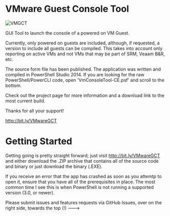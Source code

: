 VMware Guest Console Tool
======================

![VMGCT](https://github.com/vScripter/VMwareGuestConsoleTool/raw/master/VMGCTv1.4.0.PNG)

GUI Tool to launch the console of a powered on VM Guest.

Currently, only powered on guests are included, although, if requested, a version to include all guests can be compiled. This takes into account only reporting on active VMs and not VMs that may be part of SRM, Veaam B&R, etc.

The source form file has been published. The application was written and compiled in PowerShell Studio 2014. If you are looking for the raw PowerShell/PowerCLI code, open 'VmConsoleTool-CE.psf' and scroll to the bottom.

Check out the project page for more information and a download link to the most current build.

Thanks for all your support!

http://bit.ly/VMwareGCT

Getting Started
======================

Getting going is pretty straight forward; just visit http://bit.ly/VMwareGCT and either download the .ZIP archive that contains all of the source code and binary or just download the binary (.EXE).

If you receive an error that the app has crashed as soon as you attemtp to open it, ensure that you have all of the prerequisites in place. The most common time I see this is when PowerShell is not running a supported version (3.0, or newer).

Please submit issues and features requests via GitHub Issues, over on the right side, towards the top (!) --->

